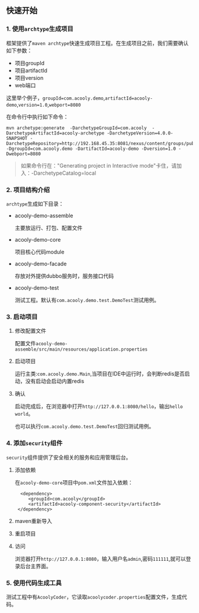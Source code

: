 ## 快速开始

### 1. 使用`archtype`生成项目

框架提供了`maven archtype`快速生成项目工程。在生成项目之前，我们需要确认如下参数：

* 项目groupId
* 项目artifactId
* 项目version
* web端口

这里举个例子，`groupId=com.acooly.demo`,`artifactId=acooly-demo`,`version=1.0`,`webport=8080`

在命令行中执行如下命令：

 	mvn archetype:generate  -DarchetypeGroupId=com.acooly  -DarchetypeArtifactId=acooly-archetype -DarchetypeVersion=4.0.0-SNAPSHOT -DarchetypeRepository=http://192.168.45.35:8081/nexus/content/groups/public/ -DgroupId=com.acooly.demo -DartifactId=acooly-demo -Dversion=1.0 -Dwebport=8080
 	
> 如果命令行在："Generating project in Interactive mode"卡住，请加入：-DarchetypeCatalog=local

 	
### 2. 项目结构介绍

`archtype`生成如下目录：

* acooly-demo-assemble

	主要放运行、打包、配置文件
	
* acooly-demo-core

	项目核心代码module
	
* acooly-demo-facade

	存放对外提供dubbo服务时，服务接口代码

* acooly-demo-test

	测试工程。默认有`com.acooly.demo.test.DemoTest`测试用例。
	
### 3. 启动项目

1. 修改配置文件

	配置文件`acooly-demo-assemble/src/main/resources/application.properties`
	
2. 启动项目

	运行主类:`com.acooly.demo.Main`,当项目在IDE中运行时，会判断redis是否启动，没有启动会启动内置redis
	
3. 确认
	
	启动完成后，在浏览器中打开`http://127.0.0.1:8080/hello`，输出`hello world`。
	
	也可以执行`com.acooly.demo.test.DemoTest`回归测试用例。
	
### 4. 添加`security`组件

`security`组件提供了安全相关的服务和应用管理后台。

1. 添加依赖

	在`acooly-demo-core`项目中`pom.xml`文件加入依赖：
	
		 <dependency>
            <groupId>com.acooly</groupId>
            <artifactId>acooly-component-security</artifactId>
        </dependency>
        
2. maven重新导入
3. 重启项目
4. 访问

	浏览器打开`http://127.0.0.1:8080`，输入用户名`admin`,密码`111111`,就可以登录后台主界面。
	
### 5. 使用代码生成工具
		
测试工程中有`AcoolyCoder`，它读取`acoolycoder.properties`配置文件，生成代码。